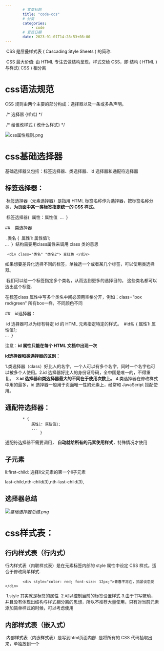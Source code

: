 ```yaml
---
        # 文章标题
        title: "code-ccs"
        # 分类
        categories: 
            - code
        # 发表日期
        date: 2023-01-01T14:28:53+08:00
--- 
```



​       CSS 是层叠样式表 ( Cascading Style Sheets ) 的简称.

​    CSS 最大价值: 由 HTML 专注去做结构呈现，样式交给 CSS，即 结构 ( HTML ) 与样式( CSS ) 相分离



# css语法规范
CSS 规则由两个主要的部分构成：选择器以及一条或多条声明。

​        /* 选择器 {样式} */

​        /* 给谁改样式 { 改什么样式} */

![css属性规则.png](https://i.loli.net/2021/07/11/6OwJpnETo1evst3.png) 



# css基础选择器

基础选择器又包括：标签选择器、类选择器、id 选择器和通配符选择器

## 标签选择器：

​    标签选择器（元素选择器）是指用 HTML 标签名称作为选择器，按标签名称分类，**为页面中某一类标签指定统一的 CSS 样式。**

​    标签选择器{
​        属性：属性值
​        ...
​    }

##　类选择器


​    .类名 {
​        属性1: 属性值1;  
​        ...
​    } 
​    结构需要用class属性来调用  class  类的意思

     <div class="类名" "类名2"> 变红色 </div>
​    如果想要差异化选择不同的标签，单独选一个或者某几个标签，可以使用类选择器。

​    我们可以给一个标签指定多个类名，从而达到更多的选择目的。 这些类名都可以选出这个标签.

   在标签class 属性中写多个类名中间必须用空格分开，例如：class="box red/green" 所有box一样，不同颜色不同

##　id选择器：

​    id 选择器可以为标有特定 id 的 HTML 元素指定特定的样式。
​         #id名 {
属性1: 属性值1;  
...
​        } 

注意：**id 属性只能在每个 HTML 文档中出现一次**

**id选择器和类选择器的区别：**

​    1.类选择器（class）好比人的名字，一个人可以有多个名字，同时一个名字也可以被多个人使用。
​    2.id 选择器好比人的身份证号码，全中国是唯一的，不得重复。
​    3.**id 选择器和类选择器最大的不同在于使用次数上。**
​    4.类选择器在修改样式中用的最多，id 选择器一般用于页面唯一性的元素上，经常和 JavaScript 搭配使用。

## 通配符选择器：

```
        * {
            属性1: 属性值1;  
            ...
                }
```
通配符选择器不需要调用， **自动就给所有的元素使用样式**，特殊情况才使用

## 子元素

li:first-child: 选择li父元素的第一个li子元素

last-child,nth-child(3),nth-last-child(3),

## 选择器总结

###### ![基础选择器总结.png](https://i.loli.net/2021/07/12/H5zkcC6NgxqtVvp.png)

# css样式表：

## 行内样式表（行内式）

行内样式表（内联样式表）是在元素标签内部的 style 属性中设定 CSS 样式。适合于修改简单样式.

            <div style="color: red; font-size: 12px;">青春不常在，抓紧谈恋爱</div>
​        1.style 其实就是标签的属性
​        2.可以控制当前的标签设置样式
​        3.由于书写繁琐，并且没有体现出结构与样式相分离的思想，所以不推荐大量使用，只有对当前元素添加简单样式的时候，可以考虑使用

## 内部样式表（嵌入式）

​        内部样式表（内嵌样式表）是写到html页面内部. 是将所有的 CSS 代码抽取出来，单独放到一个 <style> 标签中
​        语法：

            <style>
                div {
                color: red;
                font-size: 12px;
                }
            </style>

​        1.<style> 标签理论上可以放在 HTML 文档的任何地方，但一般会放在文档的<head>标签中
​        2.通过此种方式，可以方便控制当前整个页面中的元素样式设置
​        3.代码结构清晰，但是并没有实现结构与样式完全分离

## 外部样式表（链接式）

​    实际开发都是外部样式表. 适合于样式比较多的情况. 核心是:样式单独写到CSS 文件中，之后把CSS文件引入到 HTML 页面中使用.

       1. 新建一个后缀名为 .css 的样式文件，把所有 CSS 代码都放入此文件中。
       2. 在 HTML 页面中，使用<link> 标签引入这个文件。
     
           <link rel="stylesheet"  href="css文件路径">

### emmet语法

###### 1、简介

​		Emmet语法的前身是Zen coding,它使用缩写,来提高html/css的编写速度, Vscode内部已经集成该语法。

​		快速生成HTML结构、快速生成CSS样式语法

​		快速生成CSS样式语法

###### 2、快速生成HTML结构语法

- 生成标签 直接**输入标签名 按tab键**即可   比如  div   然后tab 键， 就可以生成 <div></div>
- 如果想要生成多个相同标签  加上 * 就可以了 比如   **div*3  就可以快速生成3个div**
- 如果有**父子级关系的标签，可以用 >**  比如   ul > li就可以了
- 如果有**兄弟关系的标签，用  +**  就可以了 比如 div+p  
- 如果生成带有类名/id名字的，  直接写  .demo/#two   然后tab 键就可以了
- 如果生成的**div 类名是有顺序的， 可以后面加自增符号  $** 
- 如果想要在生成的**标签内部写内容可以用  div{文字}**  
- ```div{$}*5       .demo$*5                 ```

###### 3、快速生成CSS样式语法

CSS 基本采取简写形式即可

​		比如 w200   按tab  可以 生成  width: 200px;

​		比如 lh26px   按tab  可以生成  line-height: 26px;

###### 4、快速格式化代码

Vscode  快速格式化代码:   shift+alt+f

也可以设置 当我们 保存页面的时候自动格式化代码:

1）文件 ------.>【首选项】---------->【设置】；

2）搜索emmet.include;

3）在settings.json下的【工作区设置】中添加以下语句：

​		"editor.formatOnType": true,

​		"editor.formatOnSave": true

# css的复合选择器

## 1、什么是复合选择器？

​		在 CSS 中，可以根据选择器的类型把选择器分为**基础选择器**和**复合选择器**，复合选择器是建立在基础选择器之上，对基本选择器进行组合形成的。 
​		常用的复合选择器包括：**后代选择器、子选择器、并集选择器、伪类选择器**等等

## 2、后代选择器 (重要）

​		后代选择器又称为包含选择器，可以选择父元素里面子元素。

```
元素1 元素2(样式声明}
```

上述语法表示选择元素 1 里面的所有元素 2 (后代元素)。

**语法说明**：

- 元素1 和 元素2 中间用空格隔开
- 元素1 是父级，元素2 是子级，最终选择的是元素2
- 元素2 可以是儿子，也可以是孙子等，只要是元素1 的后代即可
- 元素1 和 元素2 可以是任意基础选择器

## 3、子选择器 (重要）

​		（简单理解就是选亲儿子元素）

```
元素1 > 元素2{样式声明}
```

​		上述语法表示选择元素1 里面的所有直接后代(子元素) 元素2。

**语法说明**：

- 元素1 和 元素2 中间用 大于号 隔开
- 元素1 是父级，元素2 是子级，最终选择的是元素2
- 元素2 必须是亲儿子，其孙子、重孙之类都不归他管. 你也可以叫他 亲儿子选择器

## 4、并集选择器 (重要）

​		并集选择器可以选择多组标签, 同时为他们定义相同的样式，通常用于集体声明。并集选择器是各选择器通过英文逗号（,）连接而成，任何形式的选择器都可以作为并集选择器的一部分。

```
元素1，元素2{样式声明}
```

​		上述语法表示选择元素1 和 元素2。

**语法说明**：

- 元素1 和 元素2 中间用逗号隔开
- 逗号可以理解为和的意思
- 并集选择器通常用于集体声明





## 5、伪类选择器

​		伪类选择器用于**向某些选择器添加特殊的效果**，比如给链接添加特殊效果，或选择第1个，第n个元素。

###### 6、链接伪类选择器

**语法：**

​		伪类选择器书写最大的特点是用冒号（:）表示，比如 :hover 、 :first-child 。

​		a:link	没有点击过的(访问过的)链接
​		a:visited	点击过的(访问过的)链接
​		a:hover	鼠标经过的那个链接
​		a:active	鼠标正在按下还没有弹起鼠标的那个链接

**链接伪类选择器注意事项**

​		为了确保生效，**请按照 LVHA 的循顺序声明 :link－:visited－:hover－:active。**

​		记忆法：love hate 或者 lv 包包 hao 。

​		因为 a 链接在浏览器中具有默认样式，所以我们实际工作中都需要给链接单独指定样式。

**链接伪类选择器实际工作开发中的写法**：

```
/*a是标签选择器所有的连接*/
a {
	color: gray;
}
/* :hover是链接伪类选择器鼠标经过*/
a:hover {
	co1or: red;/*鼠标经过的时候，由原来的灰色变成了红色*/
}

```

## 7、:focus 伪类选择器

​		:focus 伪类选择器用于选取获得焦点的表单元素。焦点就是光标，一般情况 <input> 类表单元素才能获取

```
input: focus{
	background-color:yellow;
}
```

###### 复合选择器总结

![](https://i.loli.net/2021/07/08/xUlBFwXmCKghfo8.png)

## 模糊选择

```html
// class 属性值包含 "test" 的所有 div 元素
div[class*="test"]
.show-grid下的class属性值包含 "test" 
.show-grid [class*="test"]
// class属性值以 "test" 开头 
div[class^="test"]
// class属性值以 "test" 结尾
div[class$="test"]
```



# css的显示模式

## 什么是元素的显示模式

**定义：**

​		元素显示模式就是元素（标签）以什么方式进行显示，比如<div>自己占一行，比如一行可以放多个<span>。

**作用：**

​		网页的标签非常多，在不同地方会用到不同类型的标签，了解他们的特点可以更好的布局我们的网页。

## 块元素

**常见的块元素**：

```
<h1>~<h6>、<p>、<div>、<ul>、<ol>、<li>
```

​		<div> 标签是最典型的块元素。

**块级元素的特点**：

- 自己独占一行。
- 高度，宽度、外边距以及内边距都可以控制。
- 宽度默认是容器（父级宽度）的100%。
- 是一个容器及盒子，里面**可以放行内或者块级元素。**

**注意：**

​		**文字类的元素内不能放块级元素**

```
<p> 标签主要用于存放文字，因此 <p> 里面不能放块级元素，特别是不能放<div> 
同理， <h1>~<h6>等都是文字类块级标签，里面也不能放其他块级元素
```



## 行内元素

**常见的行内元素：**

```
<a>、<strong>、<b>、<em>、<i>、<del>、<s>、<ins>、<u>、<span>
```

​		<span> 标签是最典型的行内元素。有的地方也将行内元素称为内联元素。

**行内元素的特点：**

- 相邻行内元素在一行上，一行可以显示多个。

- **高、宽直接设置是无效的。**

- 默认宽度就是它本身内容的宽度。

- 行内元素只能容纳文本或其他行内元素。

  

**注意：**
		链接里面不能再放链接
		特殊情况链接 <a> 里面可以放块级元素，但是给 <a> 转换一下块级模式最安全



## 行内块元素

**常见的行内块标签**：

```
<img />、<input />、<td>
```

​		**它们同时具有块元素和行内元素的特点。有些资料称它们为行内块元素。**

**行内块元素的特点**：

- 和相邻行内元素（行内块）在一行上，但是他们之间会有空白缝隙。
- 一行可以显示多个（行内元素特点）。
- 默认宽度就是它本身内容的宽度（行内元素特点）。
- 高度，行高、外边距以及内边距都可以控制（块级元素特点）。

## 元素显示模式总结

![1570870718415.png](https://i.loli.net/2021/07/12/YGDSukyfRTAKCWp.png)

​		学习元素显示模式的主要目的就是分清它们各自的特点，当我们网页布局的时候，在合适的地方用合适的标签元素。

## 元素显示模式的转换

**简单理解**: 

​		一个模式的元素需要另外一种模式的特性
​		比如想要增加链接 <a> 的触发范围。   

**转换方式**

- 转换为块元素：display:block;
- 转换为行内元素：display:inline;
- 转换为行内块：display: inline-block;

### 单行文字垂直居中的代码

**解决方案**:    

​		让文字的行高等于盒子的高度  就可以让文字在当前盒子内垂直居中

```
 div {
            width: 200px;
            height: 40px;
            background-color: pink;
            line-height: 40px;
        }
```

**简单理解**: 

​		行高的上空隙和下空隙把文字挤到中间了，

​		如果行高小于盒子高度,文字会偏上，

​		如果行高大于盒子高度,则文字偏下。

## 背景平铺

```
            /* 1.背景图片不平铺 */
            background-repeat: no-repeat;
            /* 2.默认的情况下,背景图片是平铺的 */
            background-repeat: repeat;
            /* 3. 沿着x轴平铺 */
            background-repeat: repeat-x;
            /* 4. 沿着Y轴平铺 */
            background-repeat: repeat-y;
```

## 背景图片位置

```

```

​		如果指定的两个值是精确单位和方位名词混合使用，则第一个值是 x 坐标，第二个值是 y 坐标

## 背景图片固定

​	background-attachment:scroll背景图像是随对象内容滚动
​	background-attachment:fixed背员图像固定

## 背景样式合写

```
    /* background-image: url(images/bg.jpg);
    background-repeat: no-repeat;
    background-position: center top; */
    /* 把背景图片固定住 */
    /* background-attachment: fixed;
    background-color: black; */
    background: black url(images/bg.jpg) no-repeat fixed center top;

```

## 背景色半透明

```
            background: rgba(0, 0, 0, .3);
```

- 最后一个参数是 alpha 透明度，取值范围在 0~1之间
- 我们习惯把 0.3 的 0 省略掉，写为 background: rgba(0, 0, 0, .3);

# css三大特性

## 层叠性

​		相同选择器给设置相同的样式，此时一个样式就会覆盖（层叠）另一个冲突的样式。层叠性主要解决样式冲突的问题

​		层叠性原则:

- 样式冲突，遵循的原则是就近原则，哪个样式离结构近，就执行哪个样式
- 样式不冲突，不会层叠

```
       div {
           color: red;
           font-size: 12px;
       }
       div {         /* 被覆盖 */
           color: black;
       }
```



## 继承性

​		CSS中的继承: 子标签会继承父标签的某些样式，如文本颜色和字号。恰当地使用继承可以简化代码，降低 CSS 样式的复杂性。

```
    <style>
        div {
            color: pink;
            font-size: 14px;
        }
    </style>
</head>
<body>
    <div><      !-- 继承 -->
        <p>龙生龙，凤生凤，老鼠生的孩子会打洞</p>
    </div>
</body>
```



子元素可以继承父元素的样式：

​	（text-，font-，line-这些元素开头的可以继承，以及color属性）



行高的继承性：

```css
 body {
   font:12px/1.5 Microsoft YaHei；
 }
```

- 行高可以跟单位也可以不跟单位
- 如果子元素没有设置行高，则会继承父元素的行高为 1.5
- 此时子元素的行高是：当前子元素的文字大小 * 1.5
- body 行高 1.5  这样写法最大的优势就是里面子元素可以根据自己文字大小自动调整行高

## 优先级

当同一个元素指定多个选择器，就会有优先级的产生。

- 选择器相同，则执行层叠性
- 选择器不同，则根据选择器权重执行



选择器优先级计算表格：

![1571490129794.png](https://i.loli.net/2021/07/12/5dRxEVyBoh8NLrb.png)



```
  div {
            color: pink!important;
        }
```



优先级注意点:

1. 权重是有4组数字组成,但是不会有进位。

2. **行内>id选择器>类选择器>元素选择器,** 以此类推..

3. 等级判断从左向右，如果某一位数值相同，则判断下一位数值。

4. 可以简单记忆法:  通配符和继承权重为0, 标签选择器为1,类(伪类)选择器为 10, id选择器 100, 行内样式表为 1000, !important 无穷大.

5. 继承的权重是0， **如果该元素没有直接选中，不管父元素权重多高，子元素得到的权重都是 0。**

   ```
     /* 父亲的权重是 100  */
           #father {
               color: red!important;
           }
           /* p继承的权重为 0 */
           p {
               color: pink;
           }
       <div id="father">
           <p>你还是很好看</p>  ！！！粉色
       </div>
   ```

   ```
           .nav {
               color: red;
           }
           /* 继承的权重是0 */
           li {
               color: pink;
           }
       
       <ul class="nav">
           <li>人生四大悲</li>  !!! 粉色
   ```

   

权重叠加：如果是复合选择器，则会有权重叠加，需要计算权重。

```
      /* 复合选择器会有权重叠加的问题 */
       /* 权重虽然会叠加,但是永远不会有进位 */
       /* ul li 权重  0,0,0,1 + 0,0,0,1  =  0,0,0,2     2 */
        ul li {
            color: green;
        }
        /* li 的权重是 0,0,0,1    1 */
        li {
            color: red;
        }
        /* .nav li  权重    0,0,1,0  +  0,0,0,1  =  0,0,1,1    11 */          ！！！权重最高
        .nav li {
            color: pink;    
```



# 盒子模型

## 网页布局的本质

网页布局的核心本质： 就是利用 CSS 摆盒子。



网页布局过程：

1. 先准备好相关的网页元素，网页元素基本都是盒子 Box 。
2. 利用 CSS 设置好盒子样式，然后摆放到相应位置。
3. 往盒子里面装内容

## 盒子模型（Box Model）组成

​		盒子模型：把 HTML 页面中的布局元素看作是一个矩形的盒子，也就是一个盛装内容的容器。

​		CSS 盒子模型本质上是一个盒子，封装周围的 HTML 元素，它包括：**边框**、**外边距**、**内边距**、和 **实际内容**

![1571492536942.png](https://i.loli.net/2021/07/12/zpE6AfXL9OqdlMB.png)

**表格的细线边框**

border-collapse 属性控制浏览器绘制表格边框的方式。它控制相邻单元格的边框。

```css
 border-collapse: collapse;  表示相邻边框合并在一起
```

**边框会影响盒子实际大小**

**边框会额外增加盒子的实际大小。**因此我们有两种方案解决：

- 测量盒子大小的时候,不量边框。
- 如果测量的时候包含了边框,则需要 width/height 减去边框宽度

## 内边距（padding）



**内边距会影响盒子实际大小**

- 如果盒子**已经有了宽度和高度，此时再指定内边框，会撑大盒子。**
- 如何盒子本身没有指定width/height属性, 则此时padding不会撑开盒子大小。
- 保证盒子跟效果图大小保持一致，则让 width/height 减去多出来的内边距大小即可。

## 外边距（margin）

**外边距典型应用**

外边距可以让块级盒子水平居中的两个条件：

- 盒子必须指定了宽度（width）。
- 盒子左右的外边距都设置为 auto 。

常见的写法，以下三种都可以：

```css
margin-left: auto;   margin-right: auto;
margin: auto;
margin: 0 auto;
```

注意：以上方法是让**块级元素水平居中**，行**内元素或者行内块元素水平居中给其父元素添加 text-align:center 即可。**

**外边距合并**

使用 margin 定义块元素的垂直外边距时，可能会出现外边距的合并。

主要有两种情况:

1、相邻块元素垂直外边距的合并

​		当上下相邻的两个块元素（兄弟关系）相遇时，如果上面的元素有下外边距 margin-bottom，下面的元素有上外边距 margin-top ，则他们之间的**垂直间距不是 margin-bottom 与 margin-top 之和。取两个值中的较大者**这种现象被称为相邻块元素垂直外边距的合并。

解决方案：
		**尽量只给一个盒子添加 margin 值。**

2、嵌套块元素垂直外边距的塌陷

​		对于两个嵌套关系（父子关系）的块元素，父元素有上外边距同时子元素也有上外边距，此时父元素会塌陷较大的外边距值。

![1571494373778.png](https://i.loli.net/2021/07/12/pixzYQ9ECf7BJIU.png)

解决方案：

- 可以为父元素定义上边框。
- 可以为父元素定义上内边距。
- 可以为父元素添加 overflow:hidden。

​		注意：行内元素为了照顾兼容性，尽量只设置左右内外边距，不要设置上下内外边距。但是转换为块级和行内块元素就可以了

# 其他样式	

## 1、圆角边框

```
width: 200px;
height: 200px;
/* 50% 就是宽度和高度的一半  等价于 100px */
border-radius: 50%;

width: 300px;
height: 100px;
/* 圆角矩形设置为高度的一半 */
border-radius: 50px;

/* border-radius: 10px 20px 30px 40px; */
border-top-left-radius: 20px;
```



- 参数值可以为数值或百分比的形式
- 如果是正方形，想要设置为一个圆，把数值修改为高度或者宽度的一半即可，或者直接写为 50%
- 该属性是一个简写属性，可以跟四个值，分别代表左上角、右上角、右下角、左下角
- 分开写：border-top-left-radius、border-top-right-radius、border-bottom-right-radius 和border-bottom-left-radius

## 2、盒子阴影



```css
 /* 原先盒子没有影子,当我们鼠标经过盒子就添加阴影效果 */
box-shadow: 10px 10px 10px -4px rgba(0, 0, 0, .3);

box-shadow: h-shadow v-shadow blur spread color inset; 
```

![1571541874805.png](https://i.loli.net/2021/07/13/8iOLaDFPtj4S1zh.png)

## 3、文字阴影

在 CSS3 中，我们可以使用 text-shadow 属性将阴影应用于文本。
语法：

```css
text-shadow: h-shadow v-shadow blur color;
text-shadow: 5px 5px 6px rgba(0, 0, 0, .3);

```



# 浮动

## 1、传统网页布局的三种方式

​	CSS 提供了三种传统布局方式(简单说,就是盒子如何进行排列顺序)：

- 普通流（标准流）
- 浮动
- 定位

注意：实际开发中，一个页面基本都包含了这三种布局方式（后面移动端学习新的布局方式） 。

## 2、标准流（普通流/文档流）

所谓的标准流:  就是标签按照规定好默认方式排列

1. 块级元素会独占一行，从上向下顺序排列。常用元素：div、hr、p、h1~h6、ul、ol、dl、form、table
2. 行内元素会按照顺序，从左到右顺序排列，碰到父元素边缘则自动换行。常用元素：span、a、i、em 等 

以上都是标准流布局，我们前面学习的就是标准流，标准流是最基本的布局方式。

## 3、为什么需要浮动？

​		总结： 有很多的布局效果，标准流没有办法完成，此时就可以利用浮动完成布局。 因为浮动可以改变元素标签默认的排列方式.

​		**浮动最典型的应用：可以让多个块级元素一行内排列显示。**

​		网页布局第一准则：**多个块级元素纵向排列找标准流，多个块级元素横向排列找浮动**。

## 4、什么是浮动？

​		float 属性用于创建浮动框，将其移动到一边，直到左边缘或右边缘触及包含块或另一个浮动框的边缘。

语法：

```css
float: none/left/right(默认元素不浮动，元素向左浮动，元素向右浮动)
```

## 5、浮动特性

加了浮动之后的元素,会具有很多特性,需要我们掌握的.

1、浮动元素会**脱离标准流**(脱标：**浮动的盒子不再保留原先的位置**)

![1571544653264.png](https://i.loli.net/2021/07/13/hMRV7lLImiDaZW4.png)

2、浮动的元素会**一行内显示并且元素顶部对齐**

​		浮动的元素是互相贴靠在一起的（不会有缝隙），如果父级宽度装不下这些浮动的盒子，多出的盒子会另起一行对齐。

3、浮动的元素会**具有行内块元素的特性**

​		如果行内元素有了浮动，则不需要转換块行内块元素就可以直接给高度和宽度

​	如果块级盒子没有设置宽度，默认宽度和父级一样宽，但是添加浮动后，它的大小根据内容来決定
​	浮动的盒子中间是没有缝隙的，是紧挨着一起的

## 6、浮动元素经常和标准流父级搭配使用

为了约束浮动元素位置, 我们网页布局一般采取的策略是:

​		先用标准流父元素排列上下位置, 之后内部子元素采取浮动排列左右位置. 

1、浮动和标准流的父盒子搭配。

先用标准流的父元素排列上下位置, 之后内部子元素采取浮动排列左右位置

2、一个元素浮动了，理论上其余的兄弟元素也要浮动。

一个盒子里面有多个子盒子，如果其中一个盒子浮动了，其他兄弟也应该浮动，以防止引起问题。

**浮动的盒子只会影响浮动盒子后面的标准流**,不会影响前面的标准流.

# 清除浮动

## 1、为什么需要清除浮动？

​		由于父级盒子很多情况下，不方便给高度，但是子盒子浮动又不占有位置，最后父级盒子高度为 0 时，就会影响下面的标准流盒子。

![1571555883628.png](https://i.loli.net/2021/07/18/S3qrI2TE9oLtZJu.png)

## 2、清除浮动本质

清除浮动的本质是清除浮动元素造成的影响：浮动的子标签无法撑开父盒子的高度

注意：

- 如果父盒子本身有高度，则不需要清除浮动
- 清除浮动之后，父级就会根据浮动的子盒子自动检测高度。
- 父级有了高度，就不会影响下面的标准流了

## 3、清除浮动样式

```css
clear:属性值;

left不允许左侧有浮动元素（清除左侧浮动的影响）
rigth不允许右侧有浮动元素（清除右侧浮动的影响）
both同时清除左右两侧浮动的影响
```

我们实际工作中， 几乎只用 clear: both; **清除浮动的策略是:  闭合浮动.** 			闭合浮动.  只让浮动在父盒子内部影响,不影响父盒子外面的其他盒子.



## 4、清除浮动的多种方式

### 4.1、额外标签法

额外标签法也称为隔墙法，是 W3C 推荐的做法。

使用方式：

​		额外标签法会**在浮动元素末尾添加一个空的标签。**

```html
例如 <div style="clear:both"></div>，或者其他标签（如<br />等）。
```

​		优点： 通俗易懂，书写方便

​		缺点： 添加许多无意义的标签，结构化较差

​		注意： 要求**这个新的空标签必须是块级元素。**

### 4.2、父级添加 overflow 属性

可以给父级添加 overflow 属性，将其属性值设置为 hidden、 auto 或 scroll 。

```css
overflow:hidden | auto | scroll;
```

优点：代码简洁

缺点：无法显示溢出的部分

注意：是给父元素添加代码

### 4.3、父级添加after伪元素

:after 方式是额外标签法的升级版。给父元素添加：

```css
 .clearfix:after {  
   content: ""; 
   display: block; 
   height: 0; 
   clear: both; 
   visibility: hidden;  
 } 
 .clearfix {  /* IE6、7 专有 */ 
   *zoom: 1;
 }   
```

优点：没有增加标签，结构更简单

缺点：照顾低版本浏览器

代表网站： 百度、淘宝网、网易等

### 4.4、父级添加双伪元素

给父元素添加

```css
 .clearfix:before,.clearfix:after {
   content:"";
   display:table; 
 }
 .clearfix:after {
   clear:both;
 }
 .clearfix {
    *zoom:1;
 }   
```

优点：代码更简洁

缺点：照顾低版本浏览器

代表网站：小米、腾讯等

# flex





# position

1.     Absolute：绝对定位，是相对于最近的且不是static定位的父元素来定位

2. Fixed：绝对定位，是相对于浏览器窗口来定位的，是固定的，不会跟屏幕一起滚动。

3. Relative：相对定位，是相对于其原本的位置来定位的。

4. Static：默认值，没有定位。

5. Inherit：继承父元素的position值。

   

首先设置4个div：

<img src="https://pic.rmb.bdstatic.com/bjh/1fbe092fc8e8033c3dba4057253c522a.jpeg" alt="image.png" title="image.png" />

给第二个div设置absolute:

```
height:100px;
background-color: blueviolet;         
position:relative;
left:50px;
top:50px;
```


<img src="https://pic.rmb.bdstatic.com/bjh/5ecc8eb00774af44c4e43158214aa862.jpeg" alt="image.png" title="image.png" />

第二个div设置了absolute,则该div的宽度就由文本决定，且**下面的div会上移占据之前第二个div的位置**，top和left是相对于**离它最近且不是static定位的父元素**来定位的，在此div2因为没有父元素，所以第二个div相对于根元素即html元素来定位。

将第二个div设置为relative：

```
 height:100px;
 background-color: blueviolet;         
 position:relative;
 left:50px;
 top:50px;
```

![image.png](https://pic.rmb.bdstatic.com/bjh/9e39778f1b401f4684afb445c923f527.jpeg)

设置**relative的div不会影响其他div的位置，且top和left是相对于它原本自身的位置来定位。**

给第二个div添加一个父div：

```
.container1{
position:absolute;
height:200px;
background-color: greenyellow;          

.div2{
height:100px;
background-color: blueviolet;
position:absolute;
top:50px;
left:50px;
```

![image.png](https://pic.rmb.bdstatic.com/bjh/0479a64bb5f87c52a149deb43ea3233a.jpeg)

div2的父div设置为absolute，下面的div3,div4会上移，div2也设置为absolute，div2就会相对于父div来定位。



若将div2即第二个div的absolute改为relative：

![image.png](https://pic.rmb.bdstatic.com/bjh/370ff1f35e2fe76925133e02b56d0234.jpeg)

注意，上面两个图的第二个div与父div的上边距是不同的，第一个是**absolute相对父div来定位**，第二个是**relative相对原来本身的位置来定位**。可能此时你会注意到两个图的第二个div的宽度不同，在没有给div设置宽度的情况下，第一个是设为**absolute，所以宽度为文本宽度**，第二个是**relative，所以宽度与父元素宽度相同**。

若保持上面的两种情况，都将第二个div的宽度设为500px，得到效果如下

![image.png](https://pic.rmb.bdstatic.com/bjh/ee948091eeecc2477209511c6f3e560a.jpeg)

由上图可以知道，**absolute定位的子元素宽度不会影响父元素的宽，而relative定位的子元素会撑大父元素**。

Absolution：元素会脱离文档流，定位是相对于离它最近的且不是static定位的父元素而言，若该元素没有设置宽度，则宽度由元素里面的内容决定，且宽度不会影响父元素，定位为absolution后，原来的位置相当于是空的，下面的的元素会来占据。

Relative：元素仍处于文档流中

，定位是相对于原本自身的位置，若没有设置宽度，则宽度为父元素的宽度，该元素的大小会影响父元素的大小。

# 居中

文字居中

```
display: flex;
align-items: center;
text-align: center;
vertical-align: middle;这个适用于行内元素的垂直居中，块元素不可以。不起作用设置‘行高’
-----------
hieght: 100px;  //子元素为单行文本
lin-height: 100px
```

块居中

```
display: flex;
align-items: center;/*垂直居中*/
/*justify-content: center;*//*水平居中*/


```



# 底部固定

```html
<template>
  <div class="content">
    <div class="main"></div>
    <div class="footer"></div>
  </div>
</template>

<style scoped>
  .content {
    /*相对定位*/
    position: relative;
    width: 100%;
    height: 100%;
    background-color: #F4F5F6;
    display: flex;
    flex-direction: column;
    align-items: center;
  }
  .main {
    width: 100%;
    height: calc(100vh - 42px);
  }

  .footer {
    /*绝对定位*/
    position: absolute;
    width: 100%;
    height: 42px;
    bottom: 0;
    background-color: cornflowerblue;
  }
</style>
```











# Media Query

使用 @media 查询，你可以针对不同的媒体类型定义不同的样式。

```
/* 当浏览器的可视区域小于980px */
@media screen and ( max-width: 980px 
```



# content 

```html
// 每个链接后的括号内加上网址（href 属性）：
a:after {
  content: " (" attr(href) ")";
}
<p><a href="https://www.runoob.com">菜鸟教程</a> - 免费的编程学习网站。</p>

// 加上字符
content; '\e63a'
font-family: "iconfont"!important
```

# box-sizing

 元素的总高度和宽度包含内边距和边框(padding 与 border) :

```html
box-sizing: content-box (默认)高度和宽度只应用于元素的内容
box-sizing: border-box:高度和宽度应用于元素的所有部分: 内容、内边距和边框

```

# opacity 

设置一个div元素的透明度级别




# backface-visibility:hidden

隐藏旋转 div 元素的背面

# transform 

旋转 div 元素

```html
matrix(n,n,n,n,n,n)	定义 2D 转换，使用六个值的矩阵。
```

# word-wrap

允许长的内容可以自动换行

| normal     | 只在允许的断字点换行（浏览器保持默认处理）。 |
| ---------- | -------------------------------------------- |
| break-word | 在长单词或 URL 地址内部进行换行。            |

# word-break

断行规则。

| normal    | 使用浏览器默认的换行规则。     |
| --------- | ------------------------------ |
| break-all | 允许在单词内换行。             |
| keep-all  | 只能在半角空格或连字符处换行。 |

# white-space

元素内的空白怎样处理。

| normal   | 默认。空白会被浏览器忽略。                                   |
| -------- | ------------------------------------------------------------ |
| pre      | 空白会被浏览器保留。其行为方式类似 HTML 中的 <pre> 标签。    |
| nowrap   | 文本不会换行，文本会在在同一行上继续，直到遇到 <br> 标签为止。 |
| pre-wrap | 保留空白符序列，但是正常地进行换行。                         |
| pre-line | 合并空白符序列，但是保留换行符。                             |
| inherit  | 规定应该从父元素继承 white-space 属性的值。                  |





```caa
文字太多时省略,,,
word-break: keepp-all;
white-spave: nowrap;
overflow: hidden;
text-overflow: ellipse;


图片悬浮放大
img {
	transition: all 0.5s;
}
img:hover {
	transform: scale(1.50);
}

图片设置为正方形
img {
width: 10ps;
height: 10px;
object-fit: cover;
}
```

